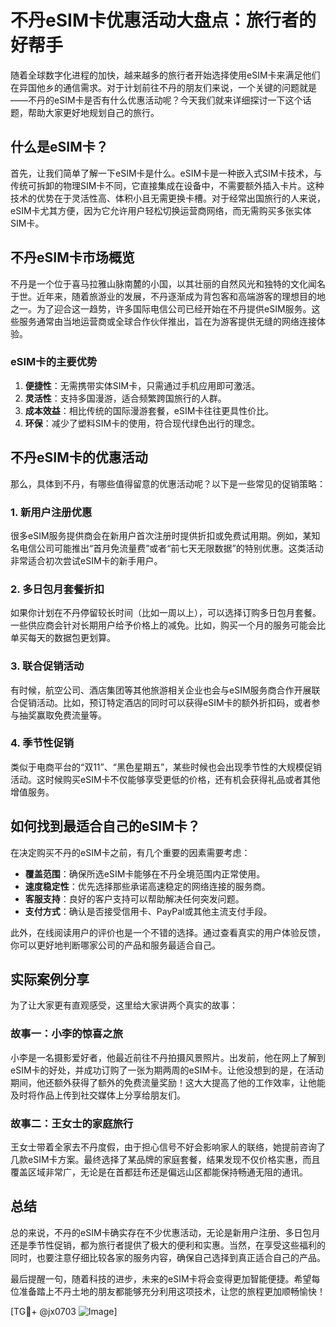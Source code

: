 # 不丹eSIM卡优惠活动大盘点：旅行者的好帮手

随着全球数字化进程的加快，越来越多的旅行者开始选择使用eSIM卡来满足他们在异国他乡的通信需求。对于计划前往不丹的朋友们来说，一个关键的问题就是——不丹的eSIM卡是否有什么优惠活动呢？今天我们就来详细探讨一下这个话题，帮助大家更好地规划自己的旅行。

## 什么是eSIM卡？

首先，让我们简单了解一下eSIM卡是什么。eSIM卡是一种嵌入式SIM卡技术，与传统可拆卸的物理SIM卡不同，它直接集成在设备中，不需要额外插入卡片。这种技术的优势在于灵活性高、体积小且无需更换卡槽。对于经常出国旅行的人来说，eSIM卡尤其方便，因为它允许用户轻松切换运营商网络，而无需购买多张实体SIM卡。

## 不丹eSIM卡市场概览

不丹是一个位于喜马拉雅山脉南麓的小国，以其壮丽的自然风光和独特的文化闻名于世。近年来，随着旅游业的发展，不丹逐渐成为背包客和高端游客的理想目的地之一。为了迎合这一趋势，许多国际电信公司已经开始在不丹提供eSIM服务。这些服务通常由当地运营商或全球合作伙伴推出，旨在为游客提供无缝的网络连接体验。

### eSIM卡的主要优势

1. **便捷性**：无需携带实体SIM卡，只需通过手机应用即可激活。
2. **灵活性**：支持多国漫游，适合频繁跨国旅行的人群。
3. **成本效益**：相比传统的国际漫游套餐，eSIM卡往往更具性价比。
4. **环保**：减少了塑料SIM卡的使用，符合现代绿色出行的理念。

## 不丹eSIM卡的优惠活动

那么，具体到不丹，有哪些值得留意的优惠活动呢？以下是一些常见的促销策略：

### 1. 新用户注册优惠

很多eSIM服务提供商会在新用户首次注册时提供折扣或免费试用期。例如，某知名电信公司可能推出“首月免流量费”或者“前七天无限数据”的特别优惠。这类活动非常适合初次尝试eSIM卡的新手用户。

### 2. 多日包月套餐折扣

如果你计划在不丹停留较长时间（比如一周以上），可以选择订购多日包月套餐。一些供应商会针对长期用户给予价格上的减免。比如，购买一个月的服务可能会比单买每天的数据包更划算。

### 3. 联合促销活动

有时候，航空公司、酒店集团等其他旅游相关企业也会与eSIM服务商合作开展联合促销活动。比如，预订特定酒店的同时可以获得eSIM卡的额外折扣码，或者参与抽奖赢取免费流量等。

### 4. 季节性促销

类似于电商平台的“双11”、“黑色星期五”，某些时候也会出现季节性的大规模促销活动。这时候购买eSIM卡不仅能够享受更低的价格，还有机会获得礼品或者其他增值服务。

## 如何找到最适合自己的eSIM卡？

在决定购买不丹的eSIM卡之前，有几个重要的因素需要考虑：

- **覆盖范围**：确保所选eSIM卡能够在不丹全境范围内正常使用。
- **速度稳定性**：优先选择那些承诺高速稳定的网络连接的服务商。
- **客服支持**：良好的客户支持可以帮助解决任何突发问题。
- **支付方式**：确认是否接受信用卡、PayPal或其他主流支付手段。

此外，在线阅读用户的评价也是一个不错的选择。通过查看真实的用户体验反馈，你可以更好地判断哪家公司的产品和服务最适合自己。

## 实际案例分享

为了让大家更有直观感受，这里给大家讲两个真实的故事：

### 故事一：小李的惊喜之旅

小李是一名摄影爱好者，他最近前往不丹拍摄风景照片。出发前，他在网上了解到eSIM卡的好处，并成功订购了一张为期两周的eSIM卡。让他没想到的是，在活动期间，他还额外获得了额外的免费流量奖励！这大大提高了他的工作效率，让他能及时将作品上传到社交媒体上分享给朋友们。

### 故事二：王女士的家庭旅行

王女士带着全家去不丹度假，由于担心信号不好会影响家人的联络，她提前咨询了几款eSIM卡方案。最终选择了某品牌的家庭套餐，结果发现不仅价格实惠，而且覆盖区域非常广，无论是在首都廷布还是偏远山区都能保持畅通无阻的通讯。

## 总结

总的来说，不丹的eSIM卡确实存在不少优惠活动，无论是新用户注册、多日包月还是季节性促销，都为旅行者提供了极大的便利和实惠。当然，在享受这些福利的同时，也要注意仔细比较各家的服务内容，确保自己选择到真正适合自己的产品。

最后提醒一句，随着科技的进步，未来的eSIM卡将会变得更加智能便捷。希望每位准备踏上不丹土地的朋友都能够充分利用这项技术，让您的旅程更加顺畅愉快！

[TG💪+ @jx0703 ![Image](https://github.com/user-attachments/assets/dbca1d08-cadb-493c-b0ec-ad6f7a83f270)]